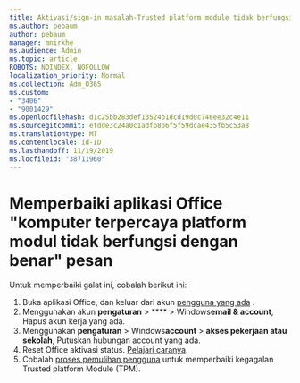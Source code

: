 ```yaml
---
title: Aktivasi/sign-in masalah-Trusted platform module tidak berfungsi
ms.author: pebaum
author: pebaum
manager: mnirkhe
ms.audience: Admin
ms.topic: article
ROBOTS: NOINDEX, NOFOLLOW
localization_priority: Normal
ms.collection: Adm_O365
ms.custom:
- "3406"
- "9001429"
ms.openlocfilehash: d1c25bb283def13524b1dcd19d0c746ee32c4e11
ms.sourcegitcommit: efdde3c24a0c1adfb8b6f5f59dcae435fb5c53a8
ms.translationtype: MT
ms.contentlocale: id-ID
ms.lasthandoff: 11/19/2019
ms.locfileid: "38711960"
---
```

# <a name="fixing-the-office-apps-your-computers-trusted-platform-module-is-not-functioning-properly-message"></a>Memperbaiki aplikasi Office "komputer terpercaya platform modul tidak berfungsi dengan benar" pesan

Untuk memperbaiki galat ini, cobalah berikut ini:

1. Buka aplikasi Office, dan keluar dari akun [pengguna yang ada](https://support.office.com/article/5a20dc11-47e9-4b6f-945d-478cb6d92071) .   
2. Menggunakan akun **pengaturan** > **** > Windows**email & account**, Hapus akun kerja yang ada. 
3. Menggunakan **pengaturan** > Windows**account** > **akses pekerjaan atau sekolah**, Putuskan hubungan account yang ada. 
4. Reset Office aktivasi status. [Pelajari caranya](https://docs.microsoft.com/office365/troubleshoot/activation/reset-office-365-proplus-activation-state
).
5. Cobalah [proses pemulihan pengguna](https://docs.microsoft.com/office365/troubleshoot/administration/connection-issue-when-sign-in-office-2016#symptom-2) untuk memperbaiki kegagalan Trusted platform Module (TPM).